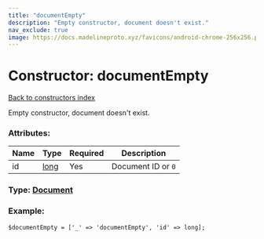 ```yaml
---
title: "documentEmpty"
description: "Empty constructor, document doesn't exist."
nav_exclude: true
image: https://docs.madelineproto.xyz/favicons/android-chrome-256x256.png
---
```

# Constructor: documentEmpty  
[Back to constructors index](/API_docs/constructors/index.html)



Empty constructor, document doesn't exist.

### Attributes:

| Name     |    Type       | Required | Description |
|----------|---------------|----------|-------------|
|id|[long](/API_docs/types/long.html) | Yes|Document ID or `0`|



### Type: [Document](/API_docs/types/Document.html)


### Example:

```
$documentEmpty = ['_' => 'documentEmpty', 'id' => long];
```  
